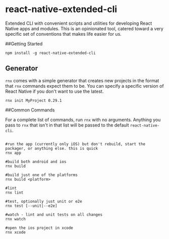 # react-native-extended-cli
Extended CLI with convenient scripts and utilities for developing React Native apps and modules.
This is an opinionated tool, catered toward a very specific set of conventions that makes life easier for us. 

##Getting Started

```shell
npm install -g react-native-extended-cli
```

## Generator

`rnx` comes with a simple generator that creates new projects in the format that `rnx` commands expect them to be. 
You can specify a specific version of React Native if you don't want to use the latest.  

```
rnx init MyProject 0.29.1
```

##Common Commands

For a complete list of commands, run `rnx` with no arguments. Anything you pass to `rnx` that isn't in that 
list will be passed to the default `react-native-cli`. 

```shell

#run the app (currently only iOS) but don't rebuild, start the packager, or anything else. this is quick
rnx app

#build both android and ios
rnx build

#build just one of the platforms
rnx build <platform>

#lint
rnx lint

#test, optionally just unit or e2e
rnx test [--unit|--e2e]

#watch - lint and unit tests on all changes
rnx watch

#open the ios project in xcode
rnx xcode


```
